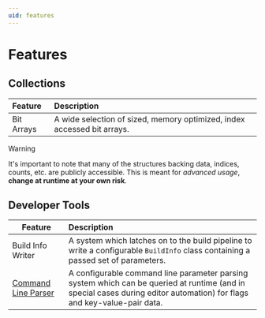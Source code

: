 ```yaml
---
uid: features
---
```

# Features
## Collections
|Feature|Description|
|:---|:---|
|Bit Arrays|A wide selection of sized, memory optimized, index accessed bit arrays.|
	
> [!WARNING]
>It's important to note that many of the structures backing data, indices, counts, etc. are publicly accessible. This is meant for _advanced usage_, **change at runtime at your own risk**.	 

## Developer Tools
|Feature|Description|
|---|:---|
|Build Info Writer|A system which latches on to the build pipeline to write a configurable `BuildInfo` class containing a passed set of parameters.
|[Command Line Parser](xref:GDX.Developer.CommandLineParser)|A configurable command line parameter parsing system which can be queried at runtime (and in special cases during editor automation) for flags and key-value-pair data.|
